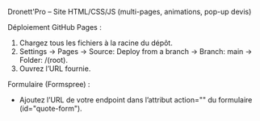 Dronett'Pro – Site HTML/CSS/JS (multi-pages, animations, pop-up devis)

Déploiement GitHub Pages :
1) Chargez tous les fichiers à la racine du dépôt.
2) Settings → Pages → Source: Deploy from a branch → Branch: main → Folder: /(root).
3) Ouvrez l’URL fournie.

Formulaire (Formspree) :
- Ajoutez l’URL de votre endpoint dans l’attribut action="" du formulaire (id="quote-form").
